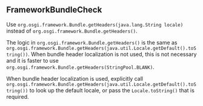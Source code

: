 ## FrameworkBundleCheck

Use `org.osgi.framework.Bundle.getHeaders(java.lang.String locale)` instead of
`org.osgi.framework.Bundle.getHeaders()`.

The logic in `org.osgi.framework.Bundle.getHeaders()` is the same as
`org.osgi.framework.Bundle.getHeaders(java.util.Locale.getDefault().toString())`.
When bundle header localization is not used, this is not necessary and it is
faster to use `org.osgi.framework.Bundle.getHeaders(StringPool.BLANK)`.

When bundle header localization is used, explicitly call
`org.osgi.framework.Bundle.getHeaders(java.util.Locale.getDefault().toString())`
to look up the default locale, or pass the `Locale.toString()` that is required.